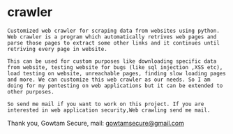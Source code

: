 # crawler
	Customized web crawler for scraping data from websites using python. Web crawler is a program which automatically retrives web pages and parse those pages to extract some other links and it continues until retriving every page in website.

	This can be used for custom purposes like downloading specific data from website, testing website for bugs (like sql injection ,XSS etc), load testing on website, unreachable pages, finding slow loading pages and more. We can customize this web crawler as our needs. So I am doing for my pentesting on web applications but it can be extended to other purposes.

	So send me mail if you want to work on this project. If you are interested in web application security,Web crawling send me mail.


Thank you,
Gowtam Secure,
mail: gowtamsecure@gmail.com

